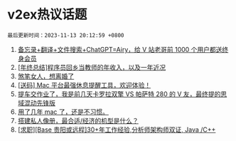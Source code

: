 # v2ex热议话题

`最后更新时间：2023-11-13 20:12:59 +0800`

1. [备忘录+翻译+文件搜索+ChatGPT=Airy，给 V 站老哥前 1000 个用户都送终身会员](https://www.v2ex.com/t/991541)
1. [[年终总结]程序员回乡当教师的年收入，以及一年近况](https://www.v2ex.com/t/991351)
1. [煞笔女人，想离婚了](https://www.v2ex.com/t/991508)
1. [[送码] Mac 平台最强休息提醒工具，欢迎体验！](https://www.v2ex.com/t/991317)
1. [提车交作业了，我是前几天卡罗拉双擎 VS 帕萨特 280 的 V 友，最终提的思域混动先锋版](https://www.v2ex.com/t/991342)
1. [用了几年 mac 了，还是不习惯。](https://www.v2ex.com/t/991332)
1. [搭建私人像册，最合适/经济的机型是什么？](https://www.v2ex.com/t/991318)
1. [[求职][Base 贵阳或远程]30+年工作经验,分析师架构师双证, Java /C++](https://www.v2ex.com/t/991415)

